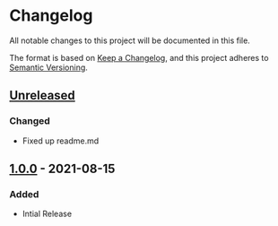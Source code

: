 # Changelog
All notable changes to this project will be documented in this file.

The format is based on [Keep a Changelog](https://keepachangelog.com/en/1.0.0/),
and this project adheres to [Semantic Versioning](https://semver.org/spec/v2.0.0.html).

## [Unreleased]
### Changed
- Fixed up readme.md

## [1.0.0] - 2021-08-15
### Added
- Intial Release

[Unreleased]: https://github.com/olivierlacan/keep-a-changelog/compare/v1.0.0...HEAD
[1.0.0]: https://github.com/Nostalgicord/Discord-Web-Build-Archiver/releases/tag/v1.0.0